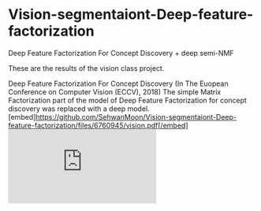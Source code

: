 # Vision-segmentaiont-Deep-feature-factorization
Deep Feature Factorization For Concept Discovery  + deep semi-NMF


These are the results of the vision class project.

Deep Feature Factorization For Concept Discovery (In The Euopean Conference on Computer Vision (ECCV), 2018)
The simple Matrix Factorization part of the model of Deep Feature Factorization for concept discovery was replaced with a deep model.
[embed]https://github.com/SehwanMoon/Vision-segmentaiont-Deep-feature-factorization/files/6760945/vision.pdf[/embed]
<embed src="https://github.com/SehwanMoon/Vision-segmentaiont-Deep-feature-factorization/files/6760945/vision.pdf" type="application/pdf">
